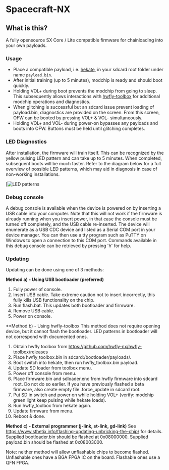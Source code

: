 # Spacecraft-NX

## What is this?
A fully opensource SX Core / Lite compatible firmware for chainloading into your own payloads.


### Usage
* Place a compatible payload, i.e. [hekate](https://github.com/CTCaer/hekate/releases), in your sdcard root folder under name `payload.bin`.
* After initial training (up to 5 minutes), modchip is ready and should boot quickly.
* Holding VOL+ during boot prevents the modchip from going to sleep. This subsequently allows interactions with [hwfly-toolbox](https://github.com/hwfly-nx/hwfly-toolbox) for additional modchip operations and diagnostics.
* When glitching is successful but an sdcard issue prevent loading of payload.bin, diagnostics are provided on the screen. From this screen, OFW can be booted by pressing VOL+ & VOL- simultaneously.
* Holding VOL+ and VOL- during power-on bypasses any payloads and boots into OFW. Buttons must be held until glitching completes.


### LED Diagnostics
After installation, the firmware will train itself. This can be recognized by the yellow pulsing LED pattern and can take up to 5 minutes.
When completed, subsequent boots will be much faster. Refer to the diagram below for a full overview of possible LED patterns, which may aid in diagnosis in case of non-working installations.

[![LED patterns](https://i.imgur.com/nHYnBfu.gif)


### Debug console
A debug console is available when the device is powered on by inserting a USB cable into your computer. Note that this will not work if the firmware is already running when you insert power, in that case the console must be turned off completely, and the USB cable re-inserted.
The device will enumerate as a USB CDC device and listed as a Serial COM port in your device manager. You can then use a tty program such as PuTTY on Windows to open a connection to this COM port. Commands available in this debug console can be retrieved by pressing 'h' for help.


### Updating
Updating can be done using one of 3 methods:

**Method a) - Using USB bootloader (preferred)**
 1. Fully power of console.
 2. Insert USB cable. Take extreme caution not to insert incorrectly, this fully kills USB functionality on the chip.
 3. Run flash.bat. This updates both bootloader and firmware.
 4. Remove USB cable.
 5. Power on console.

**Method b) - Using hwfly-toolbox 
This method does not require opening device, but it cannot flash the bootloader.
LED patterns in bootloader will not correspond with documented ones.

 1. Obtain hwfly toolbox from https://github.com/hwfly-nx/hwfly-toolbox/releases
 2. Place hwfly_toolbox.bin in sdcard:/bootloader/payloads/.
 3. Boot switch into hekate, then run hwfly_toolbox.bin payload.
 4. Update SD loader from toolbox menu.
 5. Power off console from menu.
 7. Place firmware.bin and sdloader.enc from hwfly firmware into sdcard root. Do not do so earlier.
    If you have previously flashed a beta firmware, also create empty file .force_update in sdcard root.
 8. Put SD in switch and power on while holding VOL+ (verify: modchip green light keep pulsing while hekate loads).
 7. Run hwfly_toolbox from hekate again.
 9. Update firmware from menu.
 10. Reboot & done.

**Method c) - External programmer (j-link, st-link, gd-link)**
See https://www.sthetix.info/flashing-updating-unbricking-the-chip/ for details.
Supplied bootloader.bin should be flashed at 0x08000000.
Supplied payload.bin should be flashed at 0x08003000.
 
Note: neither method will allow unflashable chips to become flashed. Unflashable ones have a BGA FPGA IC on the board. Flashable ones use a QFN FPGA.
